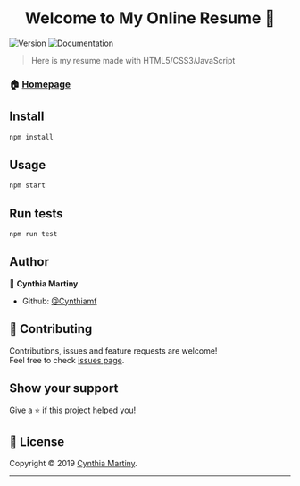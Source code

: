 <h1 align="center">Welcome to My Online Resume 👋</h1>
<p>
  <img alt="Version" src="https://img.shields.io/badge/version-1.0.0-blue.svg?cacheSeconds=2592000" />
  <a href="https://github.com/Mobius1/Pageable#readme" target="_blank">
    <img alt="Documentation" src="https://img.shields.io/badge/documentation-yes-brightgreen.svg" />
  </a>
</p>

> Here is my resume made with HTML5/CSS3/JavaScript

### 🏠 [Homepage](https://github.com/Cynthiamf/CV-WEB)

## Install

```sh
npm install
```

## Usage

```sh
npm start
```

## Run tests

```sh
npm run test
```

## Author

👤 **Cynthia Martiny**

* Github: [@Cynthiamf](https://github.com/Cynthiamf)

## 🤝 Contributing

Contributions, issues and feature requests are welcome!<br />Feel free to check [issues page](https://github.com/Mobius1/Pageable/issues).

## Show your support

Give a ⭐️ if this project helped you!

## 📝 License

Copyright © 2019 [Cynthia Martiny](https://github.com/Cynthiamf).<br />

***
